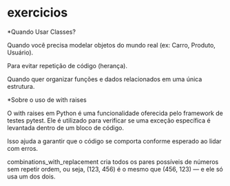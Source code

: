 # exercicios

*Quando Usar Classes?

Quando você precisa modelar objetos do mundo real (ex: Carro, Produto, Usuário).

Para evitar repetição de código (herança).

Quando quer organizar funções e dados relacionados em uma única estrutura.


*Sobre o uso de with raises

O with raises em Python é uma funcionalidade oferecida pelo framework de testes pytest. Ele é utilizado para verificar se uma exceção específica é levantada dentro de um bloco de código.

Isso ajuda a garantir que o código se comporta conforme esperado ao lidar com erros.



combinations_with_replacement cria todos os pares possíveis de números sem repetir ordem, ou seja, (123, 456) é o mesmo que (456, 123) — e ele só usa um dos dois.
